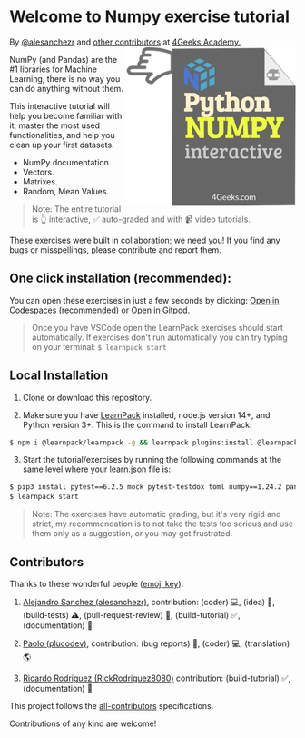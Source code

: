 <!-- hide -->
# Welcome to Numpy exercise tutorial

By <a href="https://twitter.com/alesanchezr">@alesanchezr</a> and <a href="https://github.com/4geeksacademy/numpy-tutorial-exercises/graphs/contributors">other contributors</a> at <a href="http://4geeksacademy.com/">4Geeks Academy.</a><a href="https://www.4geeksacademy.com"><img height="280" align="right" src="https://github.com/4geeksacademy/numpy-tutorial-exercises/blob/master/.learn/assets/numpy-badge.png?raw=true"></a>
<!-- endhide -->

NumPy (and Pandas) are the #1 libraries for Machine Learning, there is no way you can do anything without them. 

This interactive tutorial will help you become familiar with it, master the most used functionalities, and help you clean up your first datasets.

- NumPy documentation.
- Vectors.
- Matrixes.
- Random, Mean Values.

> Note: The entire tutorial is 👆 interactive, ✅ auto-graded and with 📹 video tutorials.

These exercises were built in collaboration; we need you! If you find any bugs or misspellings, please contribute and report them.

<!-- hide -->

## One click installation (recommended):

You can open these exercises in just a few seconds by clicking: [Open in Codespaces](https://codespaces.new/?repo=4GeeksAcademy/numpy-tutorial-exercises) (recommended) or [Open in Gitpod](https://gitpod.io#https://github.com/4GeeksAcademy/numpy-tutorial-exercises.git).

> Once you have VSCode open the LearnPack exercises should start automatically. If exercises don't run automatically you can try typing on your terminal: `$ learnpack start`



## Local Installation

1. Clone or download this repository.

2. Make sure you have [LearnPack](https://learnpack.co) installed, node.js version 14+, and Python version 3+. This is the command to install LearnPack:

```bash
$ npm i @learnpack/learnpack -g && learnpack plugins:install @learnpack/python
```

3. Start the tutorial/exercises by running the following commands at the same level where your learn.json file is:

```bash
$ pip3 install pytest==6.2.5 mock pytest-testdox toml numpy==1.24.2 pandas
$ learnpack start
```

> Note: The exercises have automatic grading, but it's very rigid and strict, my recommendation is to not take the tests too serious and use them only as a suggestion, or you may get frustrated.

<!-- endhide -->


## Contributors

Thanks to these wonderful people ([emoji key](https://github.com/kentcdodds/all-contributors#emoji-key)):

1. [Alejandro Sanchez (alesanchezr)](https://github.com/alesanchezr), contribution: (coder) 💻, (idea) 🤔, (build-tests) ⚠️, (pull-request-review) 👀, (build-tutorial) ✅, (documentation) 📖

2. [Paolo (plucodev)](https://github.com/plucodev), contribution: (bug reports) 🐛, (coder) 💻, (translation) 🌎

3. [Ricardo Rodriguez (RickRodriguez8080)](https://github.com/RickRodriguez8080) contribution: (build-tutorial) ✅, (documentation) 📖

This project follows the [all-contributors](https://github.com/kentcdodds/all-contributors) specifications. 

Contributions of any kind are welcome!

